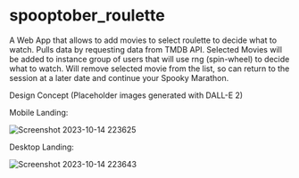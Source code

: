 # spooptober_roulette
A Web App that allows to add movies to select roulette to decide what to watch. Pulls data by requesting data from TMDB API. 
Selected Movies will be added to instance group of users that will use rng (spin-wheel) to decide what to watch.
Will remove selected movie from the list, so can return to the session at a later date and continue your Spooky Marathon.

Design Concept
(Placeholder images generated with DALL-E 2)

Mobile Landing:

![Screenshot 2023-10-14 223625](https://github.com/Glebeserker/spooptober_roulette/assets/71087238/71f774c6-e568-4411-a982-aeb2699c2abf)

Desktop Landing:

![Screenshot 2023-10-14 223643](https://github.com/Glebeserker/spooptober_roulette/assets/71087238/b17b8e63-6247-4583-8c6d-b5c7e4e59fd7)

